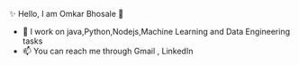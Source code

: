 ✨ Hello, I am Omkar Bhosale 👋
- 👀 I work on java,Python,Nodejs,Machine Learning and Data Engineering tasks
- 📫 You can reach me through Gmail , LinkedIn

<!---
OmkarBhosale06/OmkarBhosale06 is a ✨ special ✨ repository because its `README.md` (this file) appears on your GitHub profile.
You can click the Preview link to take a look at your changes.
--->
